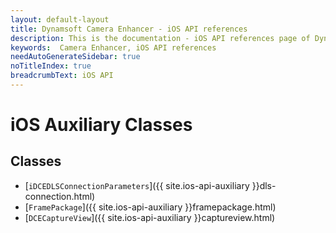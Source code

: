 ```yaml
---
layout: default-layout
title: Dynamsoft Camera Enhancer - iOS API references
description: This is the documentation - iOS API references page of Dynamsoft Camera Enhancer.
keywords:  Camera Enhancer, iOS API references
needAutoGenerateSidebar: true
noTitleIndex: true
breadcrumbText: iOS API
---
```


# iOS Auxiliary Classes

## Classes

- [`iDCEDLSConnectionParameters`]({{ site.ios-api-auxiliary }}dls-connection.html)
- [`FramePackage`]({{ site.ios-api-auxiliary }}framepackage.html)
- [`DCECaptureView`]({{ site.ios-api-auxiliary }}captureview.html)
